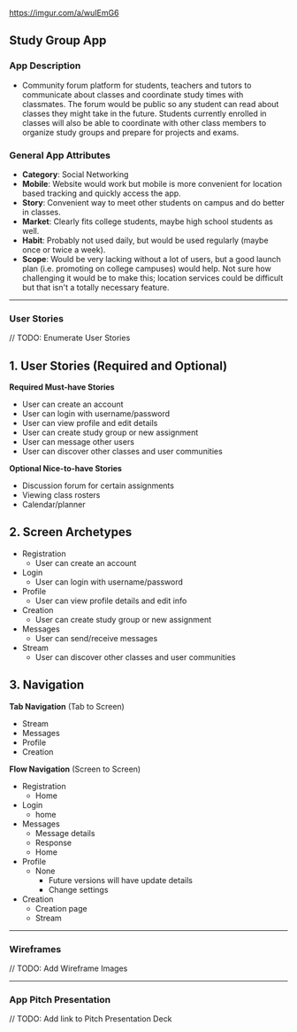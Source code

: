 https://imgur.com/a/wuIEmG6

## Study Group App

### App Description
  - Community forum platform for students, teachers and tutors to communicate about classes and coordinate study times with classmates. The forum would be public so any student can read about classes they might take in the future. Students currently enrolled in classes will also be able to coordinate with other class members to organize study groups and prepare for projects and exams. 

### General App Attributes


- **Category**: Social Networking
- **Mobile**: Website would work but mobile is more convenient for location based tracking and quickly access the app. 
- **Story**: Convenient way to meet other students on campus and do better in classes.
- **Market**: Clearly fits college students, maybe high school students as well.
- **Habit**: Probably not used daily, but would be used regularly (maybe once or twice a week).
- **Scope**: Would be very lacking without a lot of users, but a good launch plan (i.e. promoting on college campuses) would help. Not sure how challenging it would be to make this; location services could be difficult but that isn't a totally necessary feature.
---

### User Stories
// TODO: Enumerate User Stories

## 1. User Stories (Required and Optional)

**Required Must-have Stories**

 * User can create an account
 * User can login with username/password
 * User can view profile and edit details 
 * User can create study group or new assignment
 * User can message other users
 * User can discover other classes and user communities

**Optional Nice-to-have Stories**

 * Discussion forum for certain assignments
 * Viewing class rosters
 * Calendar/planner

## 2. Screen Archetypes

 * Registration
   * User can create an account
 * Login
   * User can login with username/password
 * Profile
     * User can view profile details and edit info
 * Creation
     * User can create study group or new assignment
 * Messages
     * User can send/receive messages
 * Stream
     * User can discover other classes and user communities

## 3. Navigation

**Tab Navigation** (Tab to Screen)

 * Stream
 * Messages
 * Profile
 * Creation

**Flow Navigation** (Screen to Screen)

 * Registration
    * Home
 * Login
     * home
 * Messages
   * Message details
   * Response
   * Home
 * Profile
     * None
         * Future versions will have update details
         * Change settings
 * Creation
     * Creation page
     * Stream
---

### Wireframes
// TODO: Add Wireframe Images

---

### App Pitch Presentation
// TODO: Add link to Pitch Presentation Deck

